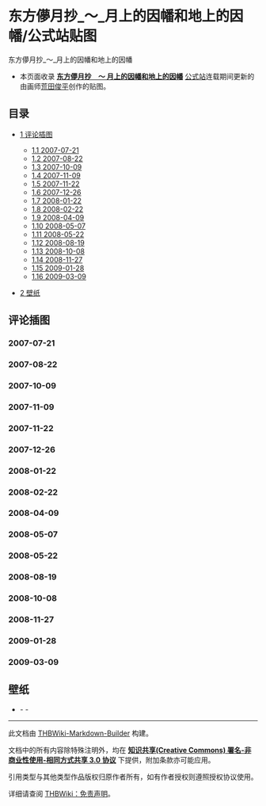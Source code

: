 # 东方儚月抄_～_月上的因幡和地上的因幡/公式站贴图

<!-- source html: G:\repos\THBWiki-Markdown-Builder\THBWikiMarkdown\Temp\main\4\49\ns0%3A%E4%B8%9C%E6%96%B9%E5%84%9A%E6%9C%88%E6%8A%84_%EF%BD%9E_%E6%9C%88%E4%B8%8A%E7%9A%84%E5%9B%A0%E5%B9%A1%E5%92%8C%E5%9C%B0%E4%B8%8A%E7%9A%84%E5%9B%A0%E5%B9%A1%2F%E5%85%AC%E5%BC%8F%E7%AB%99%E8%B4%B4%E5%9B%BE.html -->

东方儚月抄_～_月上的因幡和地上的因幡

- 本页面收录 **[东方儚月抄　～ 月上的因幡和地上的因幡](./东方儚月抄_～_月上的因幡和地上的因幡.md)** [公式站](https://www.ichijinsha.co.jp/special/toho/palette/index.html)连载期间更新的由画师[荒田俊平](./あらたとしひら.md)创作的贴图。


## 目录

- [1 评论插图](#评论插图)

  - [1.1 2007-07-21](#2007-07-21)
  - [1.2 2007-08-22](#2007-08-22)
  - [1.3 2007-10-09](#2007-10-09)
  - [1.4 2007-11-09](#2007-11-09)
  - [1.5 2007-11-22](#2007-11-22)
  - [1.6 2007-12-26](#2007-12-26)
  - [1.7 2008-01-22](#2008-01-22)
  - [1.8 2008-02-22](#2008-02-22)
  - [1.9 2008-04-09](#2008-04-09)
  - [1.10 2008-05-07](#2008-05-07)
  - [1.11 2008-05-22](#2008-05-22)
  - [1.12 2008-08-19](#2008-08-19)
  - [1.13 2008-10-08](#2008-10-08)
  - [1.14 2008-11-27](#2008-11-27)
  - [1.15 2009-01-28](#2009-01-28)
  - [1.16 2009-03-09](#2009-03-09)



- [2 壁纸](#壁纸)





## 评论插图

### 2007-07-21
[](./文件-东方儚月抄四格贴图070721.gif.md)  [](./文件-东方儚月抄四格贴图070721.gif.md)

### 2007-08-22
[](./文件-东方儚月抄四格贴图070822.gif.md)  [](./文件-东方儚月抄四格贴图070822.gif.md)

### 2007-10-09
[](./文件-东方儚月抄四格贴图071009.gif.md)  [](./文件-东方儚月抄四格贴图071009.gif.md)

### 2007-11-09
[](./文件-东方儚月抄四格贴图071109.gif.md)  [](./文件-东方儚月抄四格贴图071109.gif.md)

### 2007-11-22
[](./文件-东方儚月抄四格贴图071122.gif.md)  [](./文件-东方儚月抄四格贴图071122.gif.md)

### 2007-12-26
[](./文件-东方儚月抄四格贴图071226.gif.md)  [](./文件-东方儚月抄四格贴图071226.gif.md)

### 2008-01-22
[](./文件-东方儚月抄四格贴图080123.jpg.md)  [](./文件-东方儚月抄四格贴图080123.jpg.md)

### 2008-02-22
[](./文件-东方儚月抄四格贴图080222.gif.md)  [](./文件-东方儚月抄四格贴图080222.gif.md)

### 2008-04-09
[](./文件-东方儚月抄四格贴图080409.gif.md)  [](./文件-东方儚月抄四格贴图080409.gif.md)

### 2008-05-07
[](./文件-东方儚月抄四格贴图080507.jpg.md)  [](./文件-东方儚月抄四格贴图080507.jpg.md)

### 2008-05-22
[](./文件-东方儚月抄四格贴图080522.gif.md)  [](./文件-东方儚月抄四格贴图080522.gif.md)

### 2008-08-19
[](./文件-东方儚月抄四格贴图080819.gif.md)  [](./文件-东方儚月抄四格贴图080819.gif.md)

### 2008-10-08
[](./文件-东方儚月抄四格贴图081008.gif.md)  [](./文件-东方儚月抄四格贴图081008.gif.md)

### 2008-11-27
[](./文件-东方儚月抄四格贴图081127.gif.md)  [](./文件-东方儚月抄四格贴图081127.gif.md)

### 2009-01-28
[](./文件-东方儚月抄四格贴图0901.gif.md)  [](./文件-东方儚月抄四格贴图0901.gif.md)

### 2009-03-09
[](./文件-东方儚月抄四格贴图0903.gif.md)  [](./文件-东方儚月抄四格贴图0903.gif.md)

## 壁纸
- [](./文件-东方儚月抄四格壁纸1.jpg.md)- [](./文件-东方儚月抄四格壁纸2.jpg.md)- [](./文件-东方儚月抄四格壁纸3.jpg.md)





---

此文档由 [THBWiki-Markdown-Builder](https://github.com/Delsin-Yu/THBWiki-Markdown-Builder) 构建。

文档中的所有内容除特殊注明外，均在 [**知识共享(Creative Commons) 署名-非商业性使用-相同方式共享 3.0 协议**](https://creativecommons.org/licenses/by-sa/3.0/deed.zh-hans) 下提供，附加条款亦可能应用。

引用类型与其他类型作品版权归原作者所有，如有作者授权则遵照授权协议使用。

详细请查阅 [THBWiki：免责声明](https://thbwiki.cc/THBWiki:%E5%85%8D%E8%B4%A3%E5%A3%B0%E6%98%8E)。


